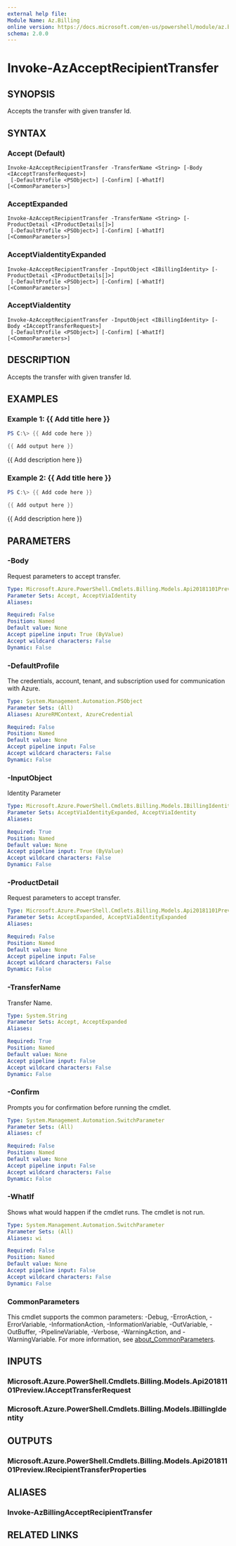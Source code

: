 ```yaml
---
external help file:
Module Name: Az.Billing
online version: https://docs.microsoft.com/en-us/powershell/module/az.billing/invoke-azacceptrecipienttransfer
schema: 2.0.0
---
```


# Invoke-AzAcceptRecipientTransfer

## SYNOPSIS
Accepts the transfer with given transfer Id.

## SYNTAX

### Accept (Default)
```
Invoke-AzAcceptRecipientTransfer -TransferName <String> [-Body <IAcceptTransferRequest>]
 [-DefaultProfile <PSObject>] [-Confirm] [-WhatIf] [<CommonParameters>]
```

### AcceptExpanded
```
Invoke-AzAcceptRecipientTransfer -TransferName <String> [-ProductDetail <IProductDetails[]>]
 [-DefaultProfile <PSObject>] [-Confirm] [-WhatIf] [<CommonParameters>]
```

### AcceptViaIdentityExpanded
```
Invoke-AzAcceptRecipientTransfer -InputObject <IBillingIdentity> [-ProductDetail <IProductDetails[]>]
 [-DefaultProfile <PSObject>] [-Confirm] [-WhatIf] [<CommonParameters>]
```

### AcceptViaIdentity
```
Invoke-AzAcceptRecipientTransfer -InputObject <IBillingIdentity> [-Body <IAcceptTransferRequest>]
 [-DefaultProfile <PSObject>] [-Confirm] [-WhatIf] [<CommonParameters>]
```

## DESCRIPTION
Accepts the transfer with given transfer Id.

## EXAMPLES

### Example 1: {{ Add title here }}
```powershell
PS C:\> {{ Add code here }}

{{ Add output here }}
```

{{ Add description here }}

### Example 2: {{ Add title here }}
```powershell
PS C:\> {{ Add code here }}

{{ Add output here }}
```

{{ Add description here }}

## PARAMETERS

### -Body
Request parameters to accept transfer.

```yaml
Type: Microsoft.Azure.PowerShell.Cmdlets.Billing.Models.Api20181101Preview.IAcceptTransferRequest
Parameter Sets: Accept, AcceptViaIdentity
Aliases:

Required: False
Position: Named
Default value: None
Accept pipeline input: True (ByValue)
Accept wildcard characters: False
Dynamic: False
```

### -DefaultProfile
The credentials, account, tenant, and subscription used for communication with Azure.

```yaml
Type: System.Management.Automation.PSObject
Parameter Sets: (All)
Aliases: AzureRMContext, AzureCredential

Required: False
Position: Named
Default value: None
Accept pipeline input: False
Accept wildcard characters: False
Dynamic: False
```

### -InputObject
Identity Parameter

```yaml
Type: Microsoft.Azure.PowerShell.Cmdlets.Billing.Models.IBillingIdentity
Parameter Sets: AcceptViaIdentityExpanded, AcceptViaIdentity
Aliases:

Required: True
Position: Named
Default value: None
Accept pipeline input: True (ByValue)
Accept wildcard characters: False
Dynamic: False
```

### -ProductDetail
Request parameters to accept transfer.

```yaml
Type: Microsoft.Azure.PowerShell.Cmdlets.Billing.Models.Api20181101Preview.IProductDetails[]
Parameter Sets: AcceptExpanded, AcceptViaIdentityExpanded
Aliases:

Required: False
Position: Named
Default value: None
Accept pipeline input: False
Accept wildcard characters: False
Dynamic: False
```

### -TransferName
Transfer Name.

```yaml
Type: System.String
Parameter Sets: Accept, AcceptExpanded
Aliases:

Required: True
Position: Named
Default value: None
Accept pipeline input: False
Accept wildcard characters: False
Dynamic: False
```

### -Confirm
Prompts you for confirmation before running the cmdlet.

```yaml
Type: System.Management.Automation.SwitchParameter
Parameter Sets: (All)
Aliases: cf

Required: False
Position: Named
Default value: None
Accept pipeline input: False
Accept wildcard characters: False
Dynamic: False
```

### -WhatIf
Shows what would happen if the cmdlet runs.
The cmdlet is not run.

```yaml
Type: System.Management.Automation.SwitchParameter
Parameter Sets: (All)
Aliases: wi

Required: False
Position: Named
Default value: None
Accept pipeline input: False
Accept wildcard characters: False
Dynamic: False
```

### CommonParameters
This cmdlet supports the common parameters: -Debug, -ErrorAction, -ErrorVariable, -InformationAction, -InformationVariable, -OutVariable, -OutBuffer, -PipelineVariable, -Verbose, -WarningAction, and -WarningVariable. For more information, see [about_CommonParameters](http://go.microsoft.com/fwlink/?LinkID=113216).

## INPUTS

### Microsoft.Azure.PowerShell.Cmdlets.Billing.Models.Api20181101Preview.IAcceptTransferRequest

### Microsoft.Azure.PowerShell.Cmdlets.Billing.Models.IBillingIdentity

## OUTPUTS

### Microsoft.Azure.PowerShell.Cmdlets.Billing.Models.Api20181101Preview.IRecipientTransferProperties

## ALIASES

### Invoke-AzBillingAcceptRecipientTransfer

## RELATED LINKS

